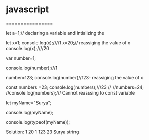 # javascript
================

let a=1;// declaring a variable and intializing the 


let x=1;
console.log(x);////1
x=20;// reassiging the value of x
console.log(x);////20

var number=1;

console.log(number);///1

number=123;
console.log(number)//123- reassiging the value of x

const numbers =23;
console.log(numbers);///23
//
//numbers=24;
//console.log(numbers);/// Cannot reasssing to const variable


let myName="Surya";

console.log(myName);


console.log(typeof(myName));


Solution:
1
20
1
123
23
Surya
string









